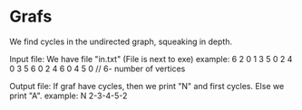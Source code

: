 # Grafs
 
 We find cycles in the undirected graph, squeaking in depth.
 
Input file:
 We have file "in.txt" (File is next to exe)
 example:
6
2 0
1 3 5 0
2 4 0
3 5 6 0
2 4 6 0
4 5 0
// 6- number of vertices
 
Output file:
 If graf have cycles, then we print "N" and first cycles.
 Else we print "A".
  example:
N
2-3-4-5-2
 
